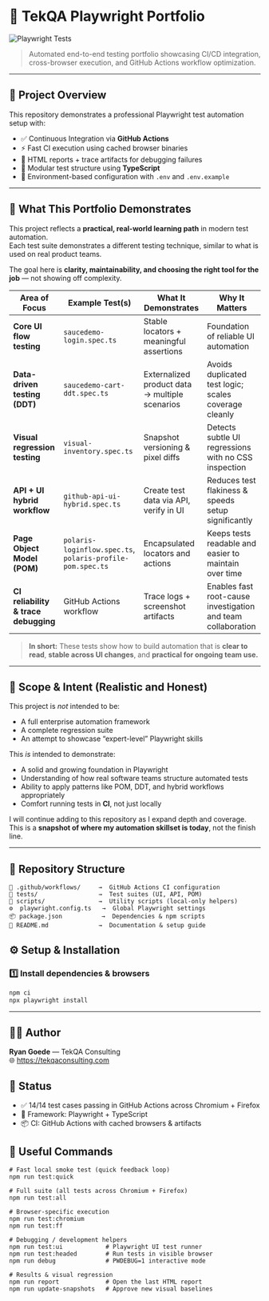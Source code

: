 # 🧪 TekQA Playwright Portfolio  
![Playwright Tests](https://github.com/rmgoede/tekqa-playwright-portfolio/actions/workflows/playwright.yml/badge.svg)

> Automated end-to-end testing portfolio showcasing CI/CD integration, cross-browser execution, and GitHub Actions workflow optimization.

---

## 🚀 Project Overview
This repository demonstrates a professional Playwright test automation setup with:

- ✅ Continuous Integration via **GitHub Actions**
- ⚡ Fast CI execution using cached browser binaries
- 🧭 HTML reports + trace artifacts for debugging failures
- 🧩 Modular test structure using **TypeScript**
- 🔐 Environment-based configuration with `.env` and `.env.example`

---

## 🧭 What This Portfolio Demonstrates

This project reflects a **practical, real-world learning path** in modern test automation.  
Each test suite demonstrates a different testing technique, similar to what is used on real product teams.

The goal here is **clarity, maintainability, and choosing the right tool for the job** — not showing off complexity.

| Area of Focus | Example Test(s) | What It Demonstrates | Why It Matters |
|---|---|---|---|
| **Core UI flow testing** | `saucedemo-login.spec.ts` | Stable locators + meaningful assertions | Foundation of reliable UI automation |
| **Data-driven testing (DDT)** | `saucedemo-cart-ddt.spec.ts` | Externalized product data → multiple scenarios | Avoids duplicated test logic; scales coverage cleanly |
| **Visual regression testing** | `visual-inventory.spec.ts` | Snapshot versioning & pixel diffs | Detects subtle UI regressions with no CSS inspection |
| **API + UI hybrid workflow** | `github-api-ui-hybrid.spec.ts` | Create test data via API, verify in UI | Reduces test flakiness & speeds setup significantly |
| **Page Object Model (POM)** | `polaris-loginflow.spec.ts`, `polaris-profile-pom.spec.ts` | Encapsulated locators and actions | Keeps tests readable and easier to maintain over time |
| **CI reliability & trace debugging** | GitHub Actions workflow | Trace logs + screenshot artifacts | Enables fast root-cause investigation and team collaboration |

> **In short:** These tests show how to build automation that is **clear to read**, **stable across UI changes**, and **practical for ongoing team use.**

---

## 🎯 Scope & Intent (Realistic and Honest)

This project is *not* intended to be:

- A full enterprise automation framework  
- A complete regression suite  
- An attempt to showcase “expert-level” Playwright skills  

This *is* intended to demonstrate:

- A solid and growing foundation in Playwright
- Understanding of how real software teams structure automated tests
- Ability to apply patterns like POM, DDT, and hybrid workflows appropriately
- Comfort running tests in **CI**, not just locally

I will continue adding to this repository as I expand depth and coverage.  
This is a **snapshot of where my automation skillset is today**, not the finish line.

---

## 📂 Repository Structure
```
📁 .github/workflows/     →  GitHub Actions CI configuration  
🧪 tests/                 →  Test suites (UI, API, POM)  
🧰 scripts/               →  Utility scripts (local-only helpers)  
⚙️  playwright.config.ts   →  Global Playwright settings  
📦 package.json           →  Dependencies & npm scripts  
📘 README.md              →  Documentation & setup guide  
```

## ⚙️ Setup & Installation

### 1️⃣ Install dependencies & browsers
```bash
npm ci
npx playwright install
```
---

## 👨‍💻 Author
**Ryan Goede** — TekQA Consulting  
🌐 https://tekqaconsulting.com



## 🏁 Status
- ✅ 14/14 test cases passing in GitHub Actions across Chromium + Firefox
- 🧪 Framework: Playwright + TypeScript
- 📦 CI: GitHub Actions with cached browsers & artifacts


## 🧰 Useful Commands
```
# Fast local smoke test (quick feedback loop)
npm run test:quick        

# Full suite (all tests across Chromium + Firefox)
npm run test:all           

# Browser-specific execution
npm run test:chromium      
npm run test:ff            

# Debugging / development helpers
npm run test:ui            # Playwright UI test runner
npm run test:headed        # Run tests in visible browser
npm run debug              # PWDEBUG=1 interactive mode

# Results & visual regression
npm run report             # Open the last HTML report
npm run update-snapshots   # Approve new visual baselines
